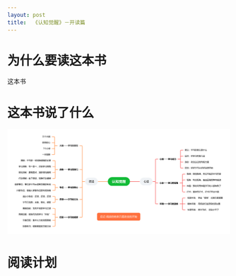 ```yaml
---
layout: post
title:  《认知觉醒》－开读篇
---
```


# 为什么要读这本书

这本书

# 这本书说了什么

![思维导图](/assets/%E8%84%91%E5%9B%BE%E8%AE%A4%E7%9F%A5%E8%A7%89%E9%86%92.PNG)


# 阅读计划
<!--stackedit_data:
eyJoaXN0b3J5IjpbLTExOTE3MzA5ODMsMjA3NTMwNDM2MCwtMT
M3MTgzNjIyXX0=
-->